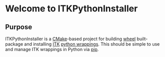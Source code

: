# Welcome to ITKPythonInstaller

## Purpose

ITKPythonInstaller is a [CMake](http://cmake.org)-based project for building [wheel](https://wheel.readthedocs.org/en/latest/) built-package and installing [ITK](http://itk.org) [python wrappings](http://kitware.com/blog/home/post/888). This should be simple to use and manage ITK wrappings in Python via [pip](https://github.com/pypa/pip).

